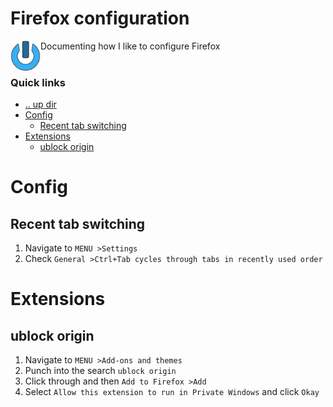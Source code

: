 Firefox configuration
====================================================================================================
<img align="left" width="48" height="48" src="../../../art/logo_256x256.png">
Documenting how I like to configure Firefox
<br><br>

### Quick links
* [.. up dir](..)
* [Config](#config)
  * [Recent tab switching](#recent-tab-switching)
* [Extensions](#extensions)
  * [ublock origin](#ublock-origin)

# Config <a name="config"/></a>

## Recent tab switching <a name="recent-tab-switching"/></a>
1. Navigate to `MENU >Settings`
2. Check `General >Ctrl+Tab cycles through tabs in recently used order`

# Extensions <a name="extensions"/></a>

## ublock origin <a name="ublock-origin"/></a>
1. Navigate to `MENU >Add-ons and themes`
2. Punch into the search `ublock origin`
3. Click through and then `Add to Firefox >Add`
4. Select `Allow this extension to run in Private Windows` and click `Okay`

<!-- 
vim: ts=2:sw=2:sts=2
-->
